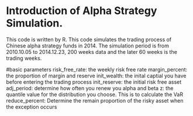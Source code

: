 # Introduction of Alpha Strategy Simulation.
This code is written by R.
This code simulates the trading process of Chinese alpha strategy funds in 2014. 
The simulation period is from 2010.10.05 to 2014.12.23, 200 weeks data and the later 60 weeks is the trading weeks.

#basic parameters
risk_free_rate: the weekly risk free rate
margin_percent: the proportion of margin and reserve
init_wealth: the inital captial you have before entering the trading process
init_reserve: the initial risk free asset
adj_period: determine how often you renew you alpha and beta
z: the quantile value for the distribution you choose. This is to calculate the VaR
reduce_percent: Determine the remain proportion of the risky asset when the exception occurs
